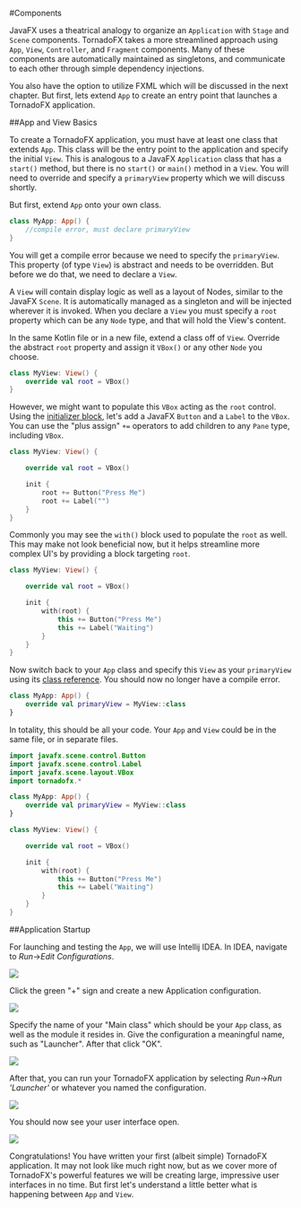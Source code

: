 #Components

JavaFX uses a theatrical analogy to organize an `Application` with `Stage` and `Scene` components. TornadoFX takes a more streamlined approach using `App`, `View`, `Controller`, and `Fragment` components.  Many of these components are automatically maintained as singletons, and communicate to each other through simple dependency injections. 

You also have the option to utilize FXML which will be discussed in the next chapter. But first, lets extend `App` to create an entry point that launches a TornadoFX application.

##App and View Basics

To create a TornadoFX application, you must have at least one class that extends `App`. This class will be the entry point to the application and specify the initial `View`. This is analogous to a JavaFX `Application` class that has a `start()` method, but there is no `start()` or `main()` method in a `View`. You will need to override and specify a `primaryView` property which we will discuss shortly. 

But first, extend `App` onto your own class.

```kotlin
class MyApp: App() {
    //compile error, must declare primaryView
}
```

You will get a compile error because we need to specify the `primaryView`. This property (of type `View`) is abstract and needs to be overridden. But before we do that, we need to declare a `View`.

A `View` will contain display logic as well as a layout of Nodes, similar to the JavaFX `Scene`. It is automatically managed as a singleton and will be injected wherever it is invoked. When you declare a `View` you must specify a `root` property which can be any `Node` type, and that will hold the View's content. 

In the same Kotlin file or in a new file, extend a class off of `View`. Override the abstract `root` property and assign it `VBox()` or any other `Node` you choose. 

```kotlin
class MyView: View() {
    override val root = VBox()
}
```

However, we might want to populate this `VBox` acting as the `root` control. Using the [initializer block](https://kotlinlang.org/docs/reference/classes.html#constructors), let's add a JavaFX `Button` and a `Label` to the `VBox`. You can use the "plus assign" `+=` operators to add children to any `Pane` type, including `VBox`. 

```kotlin
class MyView: View() {

    override val root = VBox()

    init {
        root += Button("Press Me")
        root += Label("")
    }
}
```

Commonly you may see the `with()` block used to populate the `root` as well. This may make not look beneficial now, but it helps streamline more complex UI's by providing a block targeting `root`.

```kotlin
class MyView: View() {

    override val root = VBox()

    init {
        with(root) {
            this += Button("Press Me")
            this += Label("Waiting")
        }
    }
}
```

Now switch back to your `App` class and specify this `View` as your `primaryView` using its [class reference](https://kotlinlang.org/docs/reference/reflection.html#class-references). You should now no longer have a compile error. 

```kotlin
class MyApp: App() {
    override val primaryView = MyView::class
}
```

In totality, this should be all your code. Your `App` and `View` could be in the same file, or in separate files. 

```kotlin
import javafx.scene.control.Button
import javafx.scene.control.Label
import javafx.scene.layout.VBox
import tornadofx.*

class MyApp: App() {
    override val primaryView = MyView::class
}

class MyView: View() {

    override val root = VBox()

    init {
        with(root) {
            this += Button("Press Me")
            this += Label("Waiting")
        }
    }
}
```

##Application Startup

For launching and testing the `App`, we will use Intellij IDEA. In IDEA, navigate to *Run*->*Edit Configurations*.

![](http://i.imgur.com/msTSPNm.png)

Click the green "+" sign and create a new Application configuration.

![](http://i.imgur.com/OeejuvB.png)

Specify the name of your "Main class" which should be your `App` class, as well as the module it resides in. Give the configuration a meaningful name, such as "Launcher". After that click "OK".

![](http://i.imgur.com/0QayTdJ.png)

After that, you can run your TornadoFX application by selecting *Run*->*Run 'Launcher'* or whatever you named the configuration.

![](http://i.imgur.com/9HvQpTe.png)

You should now see your user interface open. 

![](http://i.imgur.com/agTMNS3.png)

Congratulations! You have written your first (albeit simple) TornadoFX application. It may not look like much right now, but as we cover more of TornadoFX's powerful features we will be creating large, impressive user interfaces in no time. But first let's understand a little better what is happening between `App` and `View`. 
